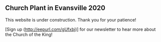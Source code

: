 ## Church Plant in Evansville 2020

This website is under construction. Thank you for your patience!

[Sign up (http://eepurl.com/gUfxbj)] for our newsletter to hear more about the Church of the King!


